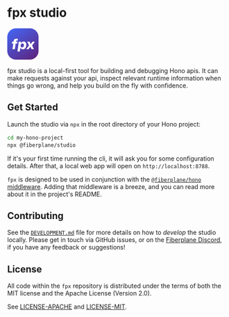 # fpx studio

![FPX](fpx.svg)

fpx studio is a local-first tool for building and debugging Hono apis. It can make requests against your api, inspect relevant runtime information when things go wrong, and help you build on the fly with confidence.

## Get Started

Launch the studio via `npx` in the root directory of your Hono project:

```sh
cd my-hono-project
npx @fiberplane/studio
```

If it's your first time running the cli, it will ask you for some configuration details. After that, a local web app will open on `http://localhost:8788`.

`fpx` is designed to be used in conjunction with the [`@fiberplane/hono` middleware](https://www.npmjs.com/package/@fiberplane/hono). Adding that middleware is a breeze, and you can read more about it in the project's README.

## Contributing

See the [`DEVELOPMENT.md`](./DEVELOPMENT.md) file for more details on how to _develop_ the studio locally. Please get in touch via GitHub issues, or on the [Fiberplane Discord](https://discord.com/invite/cqdY6SpfVR), if you have any feedback or suggestions!

## License

All code within the `fpx` repository is distributed under the terms of
both the MIT license and the Apache License (Version 2.0).

See [LICENSE-APACHE](LICENSE-APACHE) and [LICENSE-MIT](LICENSE-MIT).
